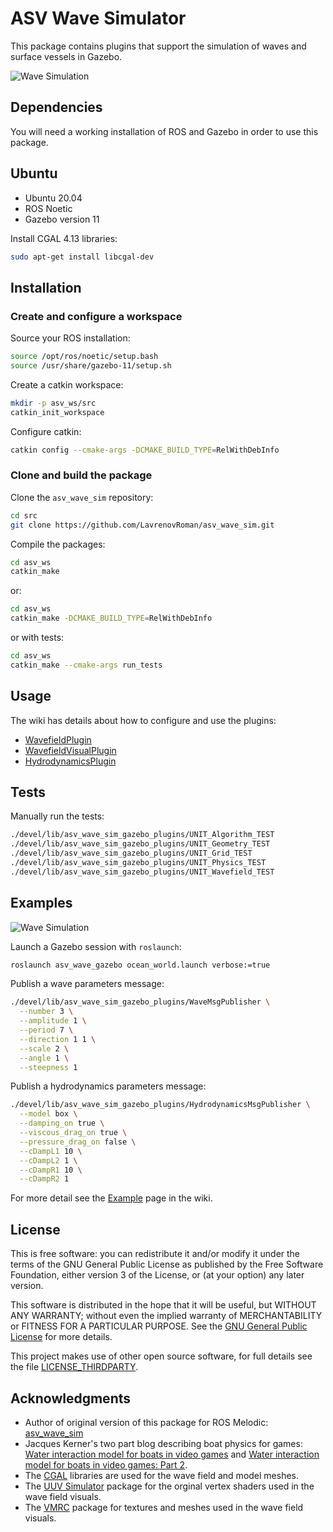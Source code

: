 # ASV Wave Simulator

This package contains plugins that support the simulation of waves and surface vessels in Gazebo.  

![Wave Simulation](https://github.com/LavrenovRoman/asv_wave_sim/wiki/images/ocean_waves_rs750.jpg)

## Dependencies

You will need a working installation of ROS and Gazebo in order to use this package.


## Ubuntu

- Ubuntu 20.04
- ROS Noetic
- Gazebo version 11

Install CGAL 4.13 libraries:

```bash
sudo apt-get install libcgal-dev
```

## Installation

### Create and configure a workspace

Source your ROS installation:

```bash
source /opt/ros/noetic/setup.bash
source /usr/share/gazebo-11/setup.sh
```

Create a catkin workspace:

```bash
mkdir -p asv_ws/src
catkin_init_workspace
```

Configure catkin:

```bash
catkin config --cmake-args -DCMAKE_BUILD_TYPE=RelWithDebInfo
```

### Clone and build the package

Clone the `asv_wave_sim` repository:

```bash
cd src
git clone https://github.com/LavrenovRoman/asv_wave_sim.git
```

Compile the packages:

```bash
cd asv_ws
catkin_make
```

or:
```bash
cd asv_ws
catkin_make -DCMAKE_BUILD_TYPE=RelWithDebInfo
```

or with tests:

```bash
cd asv_ws
catkin_make --cmake-args run_tests
```

## Usage

The wiki has details about how to configure and use the plugins:

- [WavefieldPlugin](https://github.com/LavrenovRoman/asv_wave_sim/wiki/WavefieldPlugin)
- [WavefieldVisualPlugin](https://github.com/LavrenovRoman/asv_wave_sim/wiki/WavefieldVisualPlugin)
- [HydrodynamicsPlugin](https://github.com/LavrenovRoman/asv_wave_sim/wiki/HydrodynamicsPlugin)

## Tests

Manually run the tests:

```bash
./devel/lib/asv_wave_sim_gazebo_plugins/UNIT_Algorithm_TEST
./devel/lib/asv_wave_sim_gazebo_plugins/UNIT_Geometry_TEST
./devel/lib/asv_wave_sim_gazebo_plugins/UNIT_Grid_TEST
./devel/lib/asv_wave_sim_gazebo_plugins/UNIT_Physics_TEST
./devel/lib/asv_wave_sim_gazebo_plugins/UNIT_Wavefield_TEST
```

## Examples

![Wave Simulation](https://github.com/LavrenovRoman/asv_wave_sim/wiki/images/ocean_waves_box_example.gif)

Launch a Gazebo session with `roslaunch`:

```bash
roslaunch asv_wave_gazebo ocean_world.launch verbose:=true
```

Publish a wave parameters message:

```bash
./devel/lib/asv_wave_sim_gazebo_plugins/WaveMsgPublisher \
  --number 3 \
  --amplitude 1 \
  --period 7 \
  --direction 1 1 \
  --scale 2 \
  --angle 1 \
  --steepness 1
```

Publish a hydrodynamics parameters message:

```bash
./devel/lib/asv_wave_sim_gazebo_plugins/HydrodynamicsMsgPublisher \
  --model box \
  --damping_on true \
  --viscous_drag_on true \
  --pressure_drag_on false \
  --cDampL1 10 \
  --cDampL2 1 \
  --cDampR1 10 \
  --cDampR2 1
```

For more detail see the [Example](https://github.com/LavrenovRoman/asv_wave_sim/wiki/Example) page in the wiki.

## License

This is free software: you can redistribute it and/or modify
it under the terms of the GNU General Public License as published by
the Free Software Foundation, either version 3 of the License, or
(at your option) any later version.

This software is distributed in the hope that it will be useful,
but WITHOUT ANY WARRANTY; without even the implied warranty of
MERCHANTABILITY or FITNESS FOR A PARTICULAR PURPOSE.  See the
[GNU General Public License](LICENSE) for more details.

This project makes use of other open source software, for full details see the
file [LICENSE_THIRDPARTY](LICENSE_THIRDPARTY).

## Acknowledgments

- Author of original version of this package for ROS Melodic: [asv_wave_sim](https://github.com/srmainwaring/asv_wave_sim)
- Jacques Kerner's two part blog describing boat physics for games: [Water interaction model for boats in video games](https://www.gamasutra.com/view/news/237528/Water_interaction_model_for_boats_in_video_games.php) and [Water interaction model for boats in video games: Part 2](https://www.gamasutra.com/view/news/263237/Water_interaction_model_for_boats_in_video_games_Part_2.php).
- The [CGAL](https://doc.cgal.org) libraries are used for the wave field and model meshes.
- The [UUV Simulator](https://github.com/uuvsimulator/uuv_simulator) package for the orginal vertex shaders used in the wave field visuals.
- The [VMRC](https://bitbucket.org/osrf/vmrc) package for textures and meshes used
in the wave field visuals.
